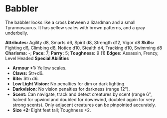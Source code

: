 # Babbler

The babbler looks like a cross between a lizardman and a small
Tyrannosaurus. It has yellow scales with brown patterns, and a gray
underbelly.

**Attributes:** Agility d8, Smarts d6, Spirit d8, Strength d12, Vigor
d8
**Skills:** Fighting d6, Climbing d8, Notice d10, Stealth d4, Tracking
d10, Swimming d8
**Charisma:** -; **Pace:** 7; **Parry:** 5; **Toughness:** 9 (1)
**Edges:** Assassin, Frenzy, Level Headed
**Special Abilities**

- **Armour +1:** Yellow scales.
- **Claws:** Str+d6.
- **Bite:** Str+d6.
- **Low Light Vision:** No penalties for dim or dark lighting.
- **Darkvision:** No vision penalties for darkness (range 12").
- **Scent:** Can navigate, track and detect creatures by scent (range
6", halved for upwind and doubled for downwind, doubled again for very
strong scents). Only adjacent creatures can be pinpointed accurately.
- **Size +2:** Eight feet tall; Toughness +2.
